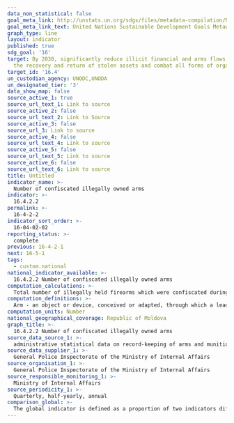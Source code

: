 ```yaml
---
data_non_statistical: false
goal_meta_link: http://unstats.un.org/sdgs/files/metadata-compilation/Metadata-Goal-16.pdf
goal_meta_link_text: United Nations Sustainable Development Goals Metadata (pdf 1361kB)
graph_type: line
layout: indicator
published: true
sdg_goal: '16'
target: By 2030, significantly reduce illicit financial and arms flows, strengthen
  the recovery and return of stolen assets and combat all forms of organized crime
target_id: '16.4'
un_custodian_agency: UNODC,UNODA
un_designated_tier: '3'
data_show_map: false
source_active_1: true
source_url_text_1: Link to source
source_active_2: false
source_url_text_2: Link to Source
source_active_3: false
source_url_3: Link to source
source_active_4: false
source_url_text_4: Link to source
source_active_5: false
source_url_text_5: Link to source
source_active_6: false
source_url_text_6: Link to source
title: Untitled
indicator_name: >-
  Number of confiscated illegally owned arms
indicator: >-
  16.4.2.2
permalink: >-
  16-4-2-2
indicator_sort_order: >-
  16-04-02-02
reporting_status: >-
  complete
previous: 16-4-2-1
next: 16-5-1
tags:
  - custom.national
national_indicator_available: >-
  16.4.2.2 Number of confiscated illegally owned arms
computation_calculations: >-
  Total number of illegally held firearms which were confiscated during the year of reference.
computation_definitions: >-
  Arm - an object or device, conceived or adapted, through which a lead, a bullet or another projectile or hazardous gas, liquid or other type of substance may be discharged with the help of explosive, gas or atmosphere pressure or through some other triggering agents, to the extent in which it is found under the categories provided in Annex No. 1 of the Law No.130 of  08.06.2012 on the Regime of Arms and Munitions with Civil Destination. Illegal holding of a firearm - holding a firearm without the corresponding authorisation issued by the competent authority for a firearm. The Ministry of Internal Affairs is the competent authority which authorises, keeps the records, controls, and supervises the holding, carrying and use of arms and munitions, as well as the operations carried out with the respective arms and munitions, being the only competent authority which represents the Republic of Moldova in transfers and notifications on arms and munitions.
computation_units: Number
national_geographical_coverage: Republic of Moldova
graph_title: >-
  16.4.2.2 Number of confiscated illegally owned arms
source_data_source_1: >-
  administrative statistical data on record-keeping of arms and munitions with civil destination
source_data_supplier_1: >-
  General Police Inspectorate of the Ministry of Internal Affairs
source_organisation_1: >-
  General Police Inspectorate of the Ministry of Internal Affairs
source_responsible_monitoring_1: >-
  Ministry of Internal Affairs
source_periodicity_1: >-
  Quarterly, half-yearly, annual
comparison_global: >-
  The global indicator is defined as a proportion of two indicators different from the national one. The national one is just a part of the numerator of the global indicator and is defined as an absolute number
---
```

